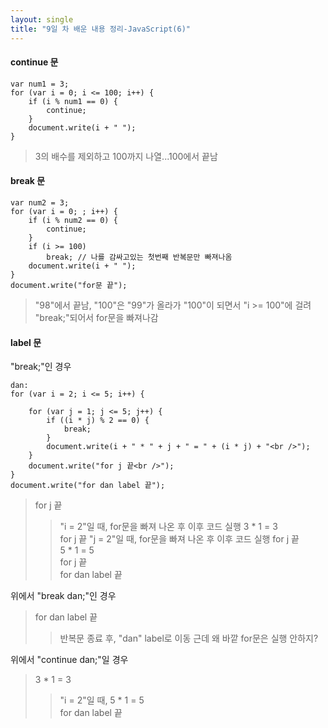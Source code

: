 ```yaml
---
layout: single
title: "9일 차 배운 내용 정리-JavaScript(6)"
---
```


#### continue 문

```
var num1 = 3;
for (var i = 0; i <= 100; i++) {
    if (i % num1 == 0) {
        continue;
    }
    document.write(i + " ");
}
```

>3의 배수를 제외하고 100까지 나열...100에서 끝남

#### break 문

```
var num2 = 3;
for (var i = 0; ; i++) {
    if (i % num2 == 0) {
        continue;
    }
    if (i >= 100)
        break; // 나를 감싸고있는 첫번째 반복문만 빠져나옴
    document.write(i + " ");
}
document.write("for문 끝");
```

>"98"에서 끝남, "100"은 "99"가 올라가 "100"이 되면서 "i >= 100"에 걸려 "break;"되어서 for문을 빠져나감

#### label 문

"break;"인 경우

```
dan:
for (var i = 2; i <= 5; i++) {

    for (var j = 1; j <= 5; j++) {
        if ((i * j) % 2 == 0) {
            break;
        }
        document.write(i + " * " + j + " = " + (i * j) + "<br />");
    }
    document.write("for j 끝<br />");
}
document.write("for dan label 끝");
```

>for j 끝
>>"i = 2"일 때, for문을 빠져 나온 후 이후 코드 실행
3 * 1 = 3\
for j 끝
>>"j = 2"일 때, for문을 빠져 나온 후 이후 코드 실행
for j 끝\
5 * 1 = 5\
for j 끝\
for dan label 끝

위에서 "break dan;"인 경우

>for dan label 끝
>>반복문 종료 후, "dan" label로 이동 근데 왜 바깥 for문은 실행 안하지?

위에서 "continue dan;"일 경우

>3 * 1 = 3
>>"i = 2"일 때, 
5 * 1 = 5\
for dan label 끝


